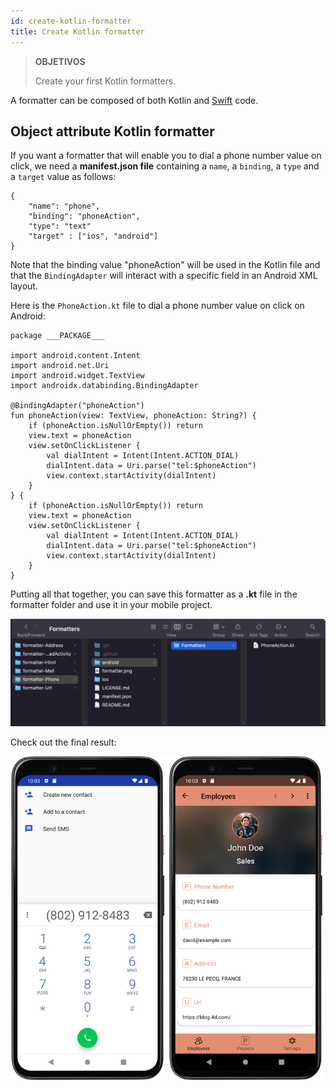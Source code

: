 ```yaml
---
id: create-kotlin-formatter
title: Create Kotlin formatter
---
```


> **OBJETIVOS**
> 
> Create your first Kotlin formatters.

A formatter can be composed of both Kotlin and [Swift](create-swift-formatter.md) code.

## Object attribute Kotlin formatter

If you want a formatter that will enable you to dial a phone number value on click, we need a **manifest.json file** containing a `name`, a `binding`, a `type` and a `target` value as follows:

```4d
{
    "name": "phone",
    "binding": "phoneAction",
    "type": "text" 
    "target" : ["ios", "android"]
}

```

Note that the binding value "phoneAction" will be used in the Kotlin file and that the `BindingAdapter` will interact with a specific field in an Android XML layout.

Here is the `PhoneAction.kt` file to dial a phone number value on click on Android:

```4d
package ___PACKAGE___

import android.content.Intent
import android.net.Uri
import android.widget.TextView
import androidx.databinding.BindingAdapter

@BindingAdapter("phoneAction")
fun phoneAction(view: TextView, phoneAction: String?) {
    if (phoneAction.isNullOrEmpty()) return
    view.text = phoneAction
    view.setOnClickListener {
        val dialIntent = Intent(Intent.ACTION_DIAL)
        dialIntent.data = Uri.parse("tel:$phoneAction")
        view.context.startActivity(dialIntent)
    }
} {
    if (phoneAction.isNullOrEmpty()) return
    view.text = phoneAction
    view.setOnClickListener {
        val dialIntent = Intent(Intent.ACTION_DIAL)
        dialIntent.data = Uri.parse("tel:$phoneAction")
        view.context.startActivity(dialIntent)
    }
}
```
Putting all that together, you can save this formatter as a **.kt** file in the formatter folder and use it in your mobile project.

![Architecture](img/phoneAction_dir.png)

Check out the final result:

![Resultado final](img/rendu-android.png)
